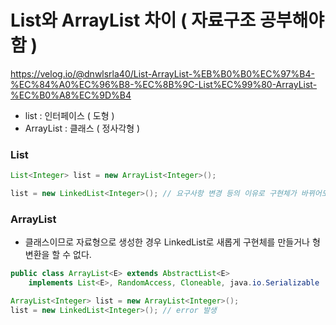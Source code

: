 # List와 ArrayList 차이 ( 자료구조 공부해야함 )

https://velog.io/@dnwlsrla40/List-ArrayList-%EB%B0%B0%EC%97%B4-%EC%84%A0%EC%96%B8-%EC%8B%9C-List%EC%99%80-ArrayList-%EC%B0%A8%EC%9D%B4

- list : 인터페이스 ( 도형 )
- ArrayList : 클래스 ( 정사각형 )

### List
```java
List<Integer> list = new ArrayList<Integer>();

list = new LinkedList<Integer>(); // 요구사항 변경 등의 이유로 구현체가 바뀌어도 호환 가능
```

### ArrayList
- 클래스이므로 자료형으로 생성한 경우  LinkedList로 새롭게 구현체를 만들거나 형변환을 할 수 없다.

```java
public class ArrayList<E> extends AbstractList<E>
    implements List<E>, RandomAccess, Cloneable, java.io.Serializable

ArrayList<Integer> list = new ArrayList<Integer>();
list = new LinkedList<Integer>(); // error 발생

```

